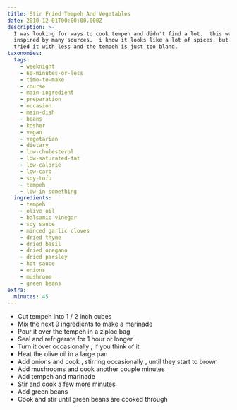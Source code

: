 ```yaml
---
title: Stir Fried Tempeh And Vegetables
date: 2010-12-01T00:00:00.000Z
description: >-
  I was looking for ways to cook tempeh and didn't find a lot.  this was
  inspired by many sources.  i know it looks like a lot of spices, but i've
  tried it with less and the tempeh is just too bland.
taxonomies:
  tags:
    - weeknight
    - 60-minutes-or-less
    - time-to-make
    - course
    - main-ingredient
    - preparation
    - occasion
    - main-dish
    - beans
    - kosher
    - vegan
    - vegetarian
    - dietary
    - low-cholesterol
    - low-saturated-fat
    - low-calorie
    - low-carb
    - soy-tofu
    - tempeh
    - low-in-something
  ingredients:
    - tempeh
    - olive oil
    - balsamic vinegar
    - soy sauce
    - minced garlic cloves
    - dried thyme
    - dried basil
    - dried oregano
    - dried parsley
    - hot sauce
    - onions
    - mushroom
    - green beans
extra:
  minutes: 45
---
```

 - Cut tempeh into 1 / 2 inch cubes
 - Mix the next 9 ingredients to make a marinade
 - Pour it over the tempeh in a ziploc bag
 - Seal and refrigerate for 1 hour or longer
 - Turn it over occasionally , if you think of it
 - Heat the olive oil in a large pan
 - Add onions and cook , stirring occasionally , until they start to brown
 - Add mushrooms and cook another couple minutes
 - Add tempeh and marinade
 - Stir and cook a few more minutes
 - Add green beans
 - Cook and stir until green beans are cooked through
